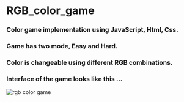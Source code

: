 # RGB_color_game

### Color game implementation using JavaScript, Html, Css.

### Game has two mode, Easy and Hard.

### Color is changeable using different RGB combinations.

### Interface of the game looks like this ...



![rgb color game](https://user-images.githubusercontent.com/32903934/50555272-ffd13e00-0cf3-11e9-8478-ce1b217d1e3d.png)
